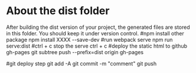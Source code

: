 # About the dist folder
After building the dist version of your project, the generated files are stored in this folder. You should keep it under version control.
#npm install other package
npm install XXXX --save-dev
#run webpack serve
npm run serve:dist
#ctrl + c stop the serve
ctrl + c
#deploy the static html to github gh-pages
git subtree push --prefix=dist origin gh-pages

#git deploy step
git add -A
git commit -m "comment"
git push